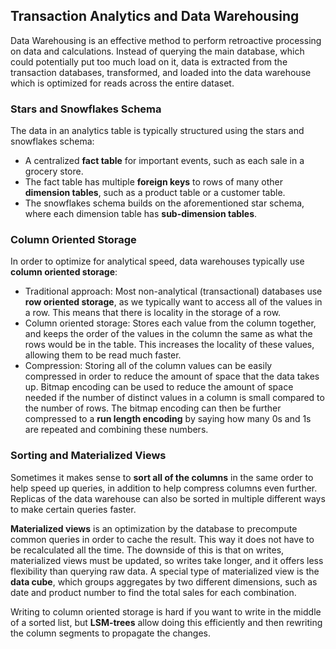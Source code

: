 
## Transaction Analytics and Data Warehousing

Data Warehousing is an effective method to perform retroactive processing on data and calculations. Instead of querying the main database, which could potentially put too much load on it, data is extracted from the transaction databases, transformed, and loaded into the data warehouse which is optimized for reads across the entire dataset.

### Stars and Snowflakes Schema
The data in an analytics table is typically structured using the stars and snowflakes schema:
- A centralized **fact table** for important events, such as each sale in a grocery store.
- The fact table has multiple **foreign keys** to rows of many other **dimension tables**, such as a product table or a customer table.
- The snowflakes schema builds on the aforementioned star schema, where each dimension table has **sub-dimension tables**.

### Column Oriented Storage
In order to optimize for analytical speed, data warehouses typically use **column oriented storage**:
- Traditional approach: Most non-analytical (transactional) databases use **row oriented storage**, as we typically want to access all of the values in a row. This means that there is locality in the storage of a row. 
- Column oriented storage: Stores each value from the column together, and keeps the order of the values in the column the same as what the rows would be in the table. This increases the locality of these values, allowing them to be read much faster.
- Compression: Storing all of the column values can be easily compressed in order to reduce the amount of space that the data takes up. Bitmap encoding can be used to reduce the amount of space needed if the number of distinct values in a column is small compared to the number of rows. The bitmap encoding can then be further compressed to a **run length encoding** by saying how many 0s and 1s are repeated and combining these numbers.

### Sorting and Materialized Views
Sometimes it makes sense to **sort all of the columns** in the same order to help speed up queries, in addition to help compress columns even further. Replicas of the data warehouse can also be sorted in multiple different ways to make certain queries faster. 

**Materialized views** is an optimization by the database to precompute common queries in order to cache the result. This way it does not have to be recalculated all the time. The downside of this is that on writes, materialized views must be updated, so writes take longer, and it offers less flexibility than querying raw data. A special type of materialized view is the **data cube**, which groups aggregates by two different dimensions, such as date and product number to find the total sales for each combination.

Writing to column oriented storage is hard if you want to write in the middle of a sorted list, but **LSM-trees** allow doing this efficiently and then rewriting the column segments to propagate the changes.
